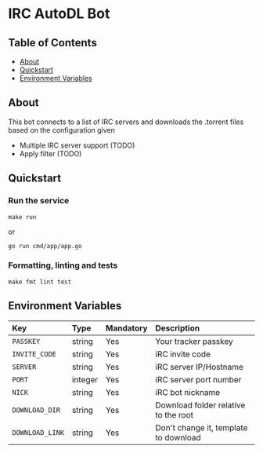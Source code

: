 # IRC AutoDL Bot

## Table of Contents
* [About](#about)
* [Quickstart](#quickstart)
* [Environment Variables](#environment-variables)

## About
This bot connects to a list of IRC servers and downloads the .torrent files based on the configuration given

- Multiple IRC server support (TODO)
- Apply filter (TODO)

## Quickstart
### Run the service
```
make run
```

or

```
go run cmd/app/app.go
```

### Formatting, linting and tests
```
make fmt lint test
```

## Environment Variables

| Key               | Type   | Mandatory | Description               |
|:------------------|:-------|:----------|:--------------------------|
| `PASSKEY`         | string | Yes       | Your tracker passkey      |
| `INVITE_CODE`     | string | Yes       | iRC invite code           |
| `SERVER`          | string | Yes       | iRC server IP/Hostname    |
| `PORT`            | integer| Yes       | iRC server port number    |
| `NICK`            | string | Yes       | iRC bot nickname          |
| `DOWNLOAD_DIR`    | string | Yes       | Download folder relative to the root  |
| `DOWNLOAD_LINK`   | string | Yes       | Don't change it, template to download |
